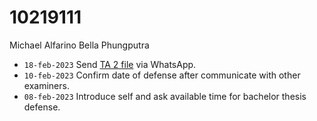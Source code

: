 # 10219111
Michael Alfarino Bella Phungputra

+ `18-feb-2023` Send [TA 2 file](https://osf.io/4bh9k) via WhatsApp.
+ `10-feb-2023` Confirm date of defense after communicate with other examiners.
+ `08-feb-2023` Introduce self and ask available time for bachelor thesis defense.